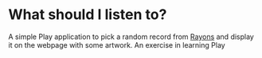 # What should I listen to?

A simple Play application to pick a random record from [Rayons] and display it on the webpage with some artwork. An exercise in learning Play

[Rayons]: https://github.com/gordondiggs/rayons
